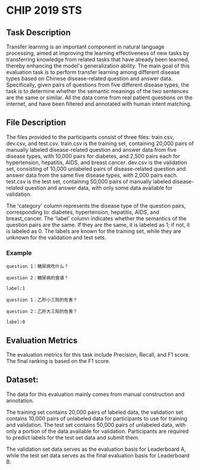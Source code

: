 # CHIP 2019 STS

## Task Description

Transfer learning is an important component in natural language processing, aimed at improving the learning effectiveness of new tasks by transferring knowledge from related tasks that have already been learned, thereby enhancing the model's generalization ability.
The main goal of this evaluation task is to perform transfer learning among different disease types based on Chinese disease-related question and answer data. Specifically, given pairs of questions from five different disease types, the task is to determine whether the semantic meanings of the two sentences are the same or similar. All the data come from real patient questions on the internet, and have been filtered and annotated with human intent matching.

## File Description

The files provided to the participants consist of three files: train.csv, dev.csv, and test.csv. train.csv is the training set, containing 20,000 pairs of manually labeled disease-related question and answer data from five disease types, with 10,000 pairs for diabetes, and 2,500 pairs each for hypertension, hepatitis, AIDS, and breast cancer. dev.csv is the validation set, consisting of 10,000 unlabeled pairs of disease-related question and answer data from the same five disease types, with 2,000 pairs each. test.csv is the test set, containing 50,000 pairs of manually labeled disease-related question and answer data, with only some data available for validation.

The 'category' column represents the disease type of the question pairs, corresponding to: diabetes, hypertension, hepatitis, AIDS, and breast_cancer. The 'label' column indicates whether the semantics of the question pairs are the same. If they are the same, it is labeled as 1; if not, it is labeled as 0. The labels are known for the training set, while they are unknown for the validation and test sets.



### Example

```
question 1：糖尿病吃什么？

question 2：糖尿病的食谱？

label:1

```
```
question 1：乙肝小三阳的危害？

question 2：乙肝大三阳的危害？

label:0
```

## Evaluation Metrics

The evaluation metrics for this task include Precision, Recall, and F1 score. The final ranking is based on the F1 score.


## Dataset:

The data for this evaluation mainly comes from manual construction and annotation.

The training set contains 20,000 pairs of labeled data, the validation set contains 10,000 pairs of unlabeled data for participants to use for training and validation. The test set contains 50,000 pairs of unlabeled data, with only a portion of the data available for validation. Participants are required to predict labels for the test set data and submit them.

The validation set data serves as the evaluation basis for Leaderboard A, while the test set data serves as the final evaluation basis for Leaderboard B.

